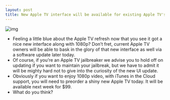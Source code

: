 ```yaml
---
layout: post
title: New Apple TV interface will be available for existing Apple TV's via software update
---
```

![img](http://media.idownloadblog.com/wp-content/uploads/2012/03/Nee-Apple-TV-interface.jpg)
* Feeling a little blue about the Apple TV refresh now that you see it got a nice new interface along with 1080p? Don’t fret, current Apple TV owners will be able to bask in the glory of that new interface as well via a software update later today.
* Of course, if you’re an Apple TV jailbreaker we advise you to hold off on updating if you want to maintain your jailbreak, but we have to admit it will be mighty hard not to give into the curiosity of the new UI update.
* Obviously if you want to enjoy 1080p video, with iTunes in the Cloud support, you will need to preorder a shiny new Apple TV today. It will be available next week for $99.
* What do you think?

